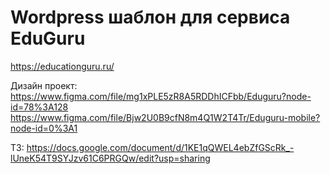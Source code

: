 # Wordpress шаблон для сервиса EduGuru
https://educationguru.ru/


Дизайн проект:
https://www.figma.com/file/mg1xPLE5zR8A5RDDhICFbb/Eduguru?node-id=78%3A128
https://www.figma.com/file/Bjw2U0B9cfN8m4Q1W2T4Tr/Eduguru-mobile?node-id=0%3A1


ТЗ: https://docs.google.com/document/d/1KE1qQWEL4ebZfGScRk_-lUneK54T9SYJzv61C6PRGQw/edit?usp=sharing